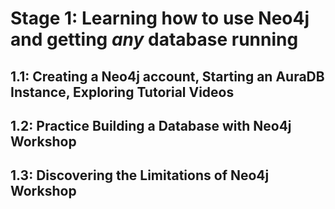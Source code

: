 # Stage 1: Learning how to use Neo4j and getting _any_ database running
## 1.1: Creating a Neo4j account, Starting an AuraDB Instance, Exploring Tutorial Videos
## 1.2: Practice Building a Database with Neo4j Workshop
## 1.3: Discovering the Limitations of Neo4j Workshop
